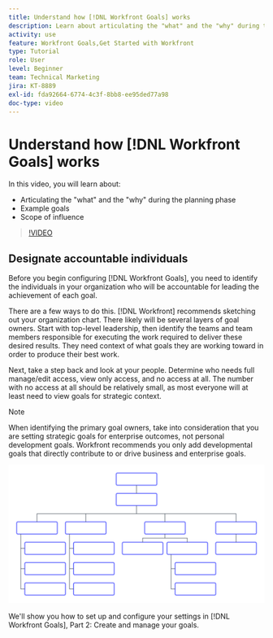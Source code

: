 ```yaml
---
title: Understand how [!DNL Workfront Goals] works
description: Learn about articulating the "what" and the "why" during the planning phase, example goals, and scope of influence.
activity: use
feature: Workfront Goals,Get Started with Workfront
type: Tutorial
role: User
level: Beginner
team: Technical Marketing
jira: KT-8889
exl-id: fda92664-6774-4c3f-8bb8-ee95ded77a98
doc-type: video
---
```

# Understand how [!DNL Workfront Goals] works

In this video, you will learn about:

* Articulating the "what" and the "why" during the planning phase
* Example goals
* Scope of influence

>[!VIDEO](https://video.tv.adobe.com/v/335183/?quality=12&learn=on&enablevpops)

## Designate accountable individuals

Before you begin configuring [!DNL Workfront Goals], you need to identify the individuals in your organization who will be accountable for leading the achievement of each goal.

There are a few ways to do this. [!DNL Workfront] recommends sketching out your organization chart. There likely will be several layers of goal owners. Start with top-level leadership, then identify the teams and team members responsible for executing the work required to deliver these desired results. They need context of what goals they are working toward in order to produce their best work. 

Next, take a step back and look at your people. Determine who needs full manage/edit access, view only access, and no access at all. The number with no access at all should be relatively small, as most everyone will at least need to view goals for strategic context. 

>[!NOTE]
>
>When identifying the primary goal owners, take into consideration that you are setting strategic goals for enterprise outcomes, not personal development goals. Workfront recommends you only add developmental goals that directly contribute to or drive business and enterprise goals.

![Blank org chart](assets/01-workfront-goals-blank-org-chart.png)

We'll show you how to set up and configure your settings in [!DNL Workfront Goals], Part 2: Create and manage your goals. 

<!--
URL for part 2 reference above
-->
